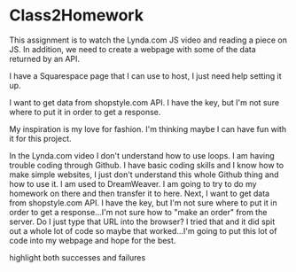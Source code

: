 # Class2Homework
This assignment is to watch the Lynda.com JS video and reading a piece on JS. In addition, we need to create a webpage with some of the data returned by an API.

I have a Squarespace page that I can use to host, I just need help setting it up.

I want to get data from shopstyle.com API. I have the key, but I'm not sure where to put it in order to get a response.

My inspiration is my love for fashion. I'm thinking maybe I can have fun with it for this project.

In the Lynda.com video I don't understand how to use loops. 
I am having trouble coding through Github. I have basic coding skills and I know how to make simple websites, I just don't understand this whole Github thing and how to use it. I am used to DreamWeaver. I am going to try to do my homework on there and then transfer it to here. Next, I want to get data from shopstyle.com API. I have the key, but I'm not sure where to put it in order to get a response...I'm not sure how to "make an order" from the server. Do I just type that URL into the browser? I tried that and it did spit out a whole lot of code so maybe that worked...I'm going to put this lot of code into my webpage and hope for the best.

highlight both successes and failures

